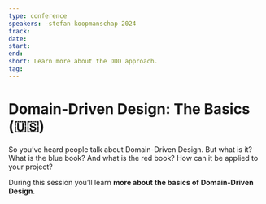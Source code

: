 ```yaml
---
type: conference
speakers: -stefan-koopmanschap-2024 
track: 
date: 
start: 
end: 
short: Learn more about the DDD approach. 
tag: 
---
```


# Domain-Driven Design: The Basics (🇺🇸) 

So you’ve heard people talk about Domain-Driven Design. But what is it? What is the blue book? And what is the red book? How can it be applied to your project? 

During this session you’ll learn **more about the basics of Domain-Driven Design**.
